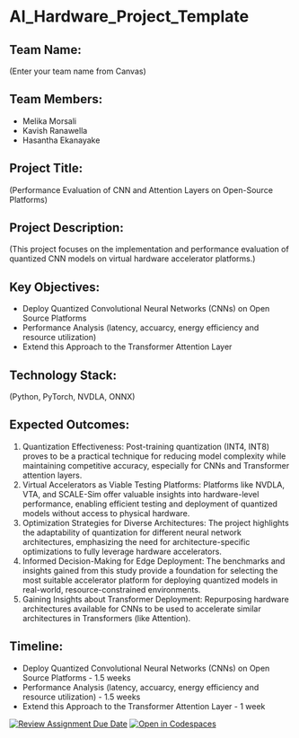 # AI_Hardware_Project_Template

## Team Name: 
(Enter your team name from Canvas)

## Team Members:
- Melika Morsali
- Kavish Ranawella
- Hasantha Ekanayake

## Project Title:
(Performance Evaluation of CNN and Attention Layers on Open-Source Platforms)

## Project Description:
(This project focuses on the implementation and performance evaluation of quantized CNN models on virtual hardware accelerator platforms.)

## Key Objectives:
- Deploy Quantized Convolutional Neural Networks (CNNs) on Open Source Platforms
- Performance Analysis (latency, accuarcy, energy efficiency and resource utilization) 
- Extend this Approach to the Transformer Attention Layer

## Technology Stack:
(Python, PyTorch, NVDLA, ONNX)

## Expected Outcomes:

1. Quantization Effectiveness:
Post-training quantization (INT4, INT8) proves to be a practical technique for reducing model complexity while maintaining competitive accuracy, especially for CNNs and Transformer attention layers.
2. Virtual Accelerators as Viable Testing Platforms:
Platforms like NVDLA, VTA, and SCALE-Sim offer valuable insights into hardware-level performance, enabling efficient testing and deployment of quantized models without access to physical hardware.
3. Optimization Strategies for Diverse Architectures:
The project highlights the adaptability of quantization for different neural network architectures, emphasizing the need for architecture-specific optimizations to fully leverage hardware accelerators.
4. Informed Decision-Making for Edge Deployment:
The benchmarks and insights gained from this study provide a foundation for selecting the most suitable accelerator platform for deploying quantized models in real-world, resource-constrained environments.
5. Gaining Insights about Transformer Deployment:
Repurposing hardware architectures available for CNNs to be used to accelerate similar architectures in Transformers (like Attention).


## Timeline:
- Deploy Quantized Convolutional Neural Networks (CNNs) on Open Source Platforms - 1.5 weeks
- Performance Analysis (latency, accuarcy, energy efficiency and resource utilization) - 1.5 weeks
- Extend this Approach to the Transformer Attention Layer - 1 week 


[![Review Assignment Due Date](https://classroom.github.com/assets/deadline-readme-button-22041afd0340ce965d47ae6ef1cefeee28c7c493a6346c4f15d667ab976d596c.svg)](https://classroom.github.com/a/Buol6fpg)
[![Open in Codespaces](https://classroom.github.com/assets/launch-codespace-2972f46106e565e64193e422d61a12cf1da4916b45550586e14ef0a7c637dd04.svg)](https://classroom.github.com/open-in-codespaces?assignment_repo_id=16990746)
